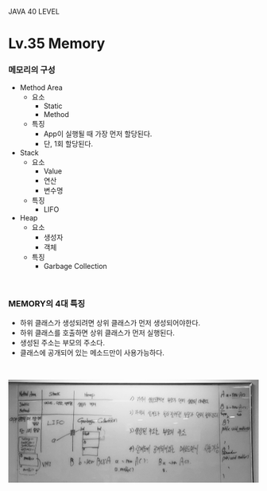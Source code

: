 JAVA 40 LEVEL
# Lv.35 Memory

### 메모리의 구성
- Method Area
  - 요소
    - Static
    - Method
  - 특징
    - App이 실행될 때 가장 먼저 할당된다.
    - 단, 1회 할당된다.
- Stack
  - 요소
    - Value
    - 연산
    - 변수명
  - 특징
    - LIFO
- Heap
  - 요소
    - 생성자
    - 객체
  - 특징
    - Garbage Collection
 
</br>

### MEMORY의 4대 특징
- 하위 클래스가 생성되려면 상위 클래스가 먼저 생성되어야한다.
- 하위 클래스를 호출하면 상위 클래스가 먼저 실행된다.
- 생성된 주소는 부모의 주소다.
- 클래스에 공개되어 있는 메소드만이 사용가능하다.

</br>

![Memory Image](/Source/%EB%A9%94%EB%AA%A8%EB%A6%AC.png)